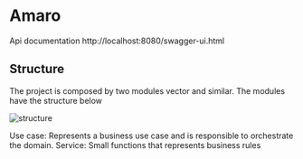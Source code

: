 # Amaro
Api documentation
http://localhost:8080/swagger-ui.html

## Structure ##
The project is composed by two modules vector and similar.
The modules have the structure below 

![structure](https://user-images.githubusercontent.com/9370679/65839080-4930d700-e2e0-11e9-86af-f1ce958d7cb9.png)

Use case: Represents a business use case and is responsible to orchestrate the domain.
Service: Small functions that represents business rules
